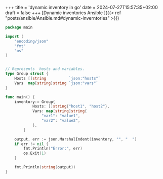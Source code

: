 +++
title = 'dynamic inventory in go'
date = 2024-07-27T15:57:35+02:00
draft = false
+++
[Dynamic inventories Ansible ]({{< ref "posts/ansible/Ansible.md#dynamic-inverntories" >}})



```go 
package main

import (
	"encoding/json"
	"fmt"
	"os"
)


// Represents  hosts and variables.
type Group struct {
	Hosts []string          `json:"hosts"`
	Vars  map[string]string `json:"vars"`
}

func main() {
	inventory:= Group{
			Hosts: []string{"host1", "host2"},
			Vars: map[string]string{
				"var1": "value1",
				"var2": "value2",
			},
		}

	output, err := json.MarshalIndent(inventory, "", "  ")
	if err != nil {
		fmt.Println("Error:", err)
		os.Exit(1)
	}

	fmt.Println(string(output))
}

```
